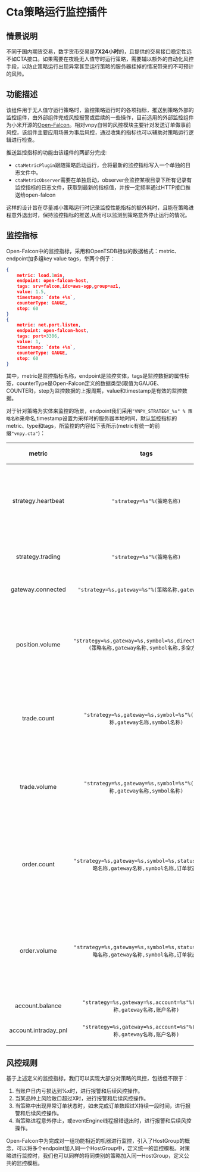 # Cta策略运行监控插件
## 情景说明
不同于国内期货交易，数字货币交易是**7X24小时**的，且提供的交易接口稳定性远不如CTA接口。如果需要在夜晚无人值守时运行策略，需要辅以额外的自动化风控手段，以防止策略运行出现异常甚至运行策略的服务器挂掉的情况带来的不可预计的风险。
## 功能描述
该组件用于无人值守运行策略时，监控策略运行时的各项指标，推送到策略外部的监控组件，由外部组件完成风控报警或后续的一些操作，目前选用的外部监控组件为小米开源的[Open-Falcon](https://github.com/open-falcon/falcon-plus)。相对vnpy自带的风控模块主要针对发送订单做事前风控，该组件主要应用场景为事后风控，通过收集的指标也可以辅助对策略运行逻辑进行检查。

推送监控指标的功能由该组件的两部分完成:
- `ctaMetricPlugin`跟随策略启动运行，会将最新的监控指标写入一个单独的日志文件中。
- `ctaMetricObserver`需要在单独启动，observer会监控某根目录下所有记录有监控指标的日志文件，获取到最新的指标值，并按一定频率通过HTTP接口推送给open-falcon

这样的设计旨在尽量减小策略运行时记录监控性能指标的额外耗时，且能在策略进程意外退出时，保持监控指标的推送,从而可以监测到策略意外停止运行的情况。
## 监控指标
Open-Falcon中的监控指标，采用和OpenTSDB相似的数据格式：metric、endpoint加多组key value tags，举两个例子：
```json
{
    metric: load.1min,
    endpoint: open-falcon-host,
    tags: srv=falcon,idc=aws-sgp,group=az1,
    value: 1.5,
    timestamp: `date +%s`,
    counterType: GAUGE,
    step: 60
}
{
    metric: net.port.listen,
    endpoint: open-falcon-host,
    tags: port=3306,
    value: 1,
    timestamp: `date +%s`,
    counterType: GAUGE,
    step: 60
}
```
其中，metric是监控指标名称，endpoint是监控实体，tags是监控数据的属性标签，counterType是Open-Falcon定义的数据类型(取值为GAUGE、COUNTER)，step为监控数据的上报周期，value和timestamp是有效的监控数据。

对于针对策略为实体来监控的场景，endpoint我们采用```"VNPY_STRATEGY_%s" % 策略名称```来命名,timestamp设置为采样时的服务器本地时间，默认监控指标的metric、type和tags，所监控的内容如下表所示(metric有统一的前缀`"vnpy.cta"`)：

| metric | tags | 监控内容 | type | 
| :-: | :-: | :-: | :-: |
| strategy.heartbeat | `"strategy=%s"%(策略名称)` | 策略心跳，说明策略进程在正常运行并记录监控指标 | COUNTER |
| strategy.trading | `"strategy=%s"%(策略名称)` | 策略是否处于交易状态 | GAUGE |
| gateway.connected | `"strategy=%s,gateway=%s"%(策略名称,gateway名称)` | gateway的连接状态 | GAUGE |
| position.volume | `"strategy=%s,gateway=%s,symbol=%s,direction=%s"%(策略名称,gateway名称,symbol名称,多空方向)` | 按所属策略、交易合约和多空方向分组后，每组的持仓量 | GAUGE |
| trade.count | `"strategy=%s,gateway=%s,symbol=%s"%(策略名称,gateway名称,symbol名称)` | 按所属策略和交易合约分组后，每组的成交数 | GAUGE |
| trade.volume | `"strategy=%s,gateway=%s,symbol=%s"%(策略名称,gateway名称,symbol名称)` | 按所属策略和交易合约分组后，每组的成交volume | GAUGE |
| order.count | `"strategy=%s,gateway=%s,symbol=%s,status=%s"%(策略名称,gateway名称,symbol名称,订单状态)` | 按所属策略、订单状态和交易合约分组后，每组的订单数 | GAUGE |
| order.volume | `"strategy=%s,gateway=%s,symbol=%s,status=%s"%(策略名称,gateway名称,symbol名称,订单状态)` | 按所属策略、订单状态和交易合约分组后，每组的订单volume | GAUGE |
| account.balance | `"strategy=%s,gateway=%s,account=%s"%(策略名称,gateway名称,账户名称)` | 账户净值 | GAUGE |
| account.intraday_pnl | `"strategy=%s,gateway=%s,account=%s"%(策略名称,gateway名称,账户名称)` | 账户日内浮动盈亏 | GAUGE |

## 风控规则

基于上述定义的监控指标，我们可以实现大部分对策略的风控，包括但不限于：
1. 当账户日内亏损达到%x时，进行报警和后续风控操作。
2. 当某品种上风险敞口超过X时，进行报警和后续风控操作。
3. 当策略中出现异常订单状态时，如未完成订单数超过X持续一段时间，进行报警和后续风控操作。
4. 当策略进程意外停止，或eventEngine线程报错退出时，进行报警和后续风控操作。

Open-Falcon中为完成对一组功能相近的机器进行监控，引入了HostGroup的概念，可以将多个endpoint加入同一个HostGroup中，定义统一的监控模板。对策略进行监控时，我们也可以同样的将同类别的策略加入同一HostGroup，定义公共的监控模板。
